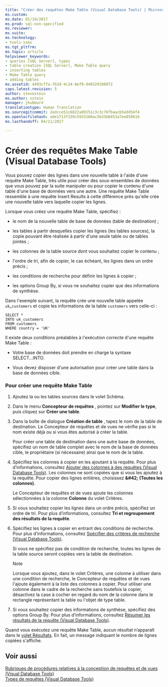 ```yaml
---
title: "Créer des requêtes Make Table (Visual Database Tools) | Microsoft Docs"
ms.custom: 
ms.date: 01/19/2017
ms.prod: sql-non-specified
ms.reviewer: 
ms.suite: 
ms.technology:
- tools-ssms
ms.tgt_pltfrm: 
ms.topic: article
helpviewer_keywords:
- queries [SQL Server], types
- table creation [SQL Server], Make Table query
- inserting tables
- Make Table query
- adding tables
ms.assetid: 4493cffa-7b2d-4c24-8ef0-d49329198972
caps.latest.revision: 5
author: stevestein
ms.author: sstein
manager: jhubbard
translationtype: Human Translation
ms.sourcegitcommit: 2edcce51c6822a89151c3c3c76fbaacb5edd54f4
ms.openlocfilehash: ade1713f239c5933160ac5b33b8453a7ee859b16
ms.lasthandoff: 04/11/2017

---
```

# <a name="create-make-table-queries-visual-database-tools"></a>Créer des requêtes Make Table (Visual Database Tools)
Vous pouvez copier des lignes dans une nouvelle table à l'aide d'une requête Make Table, très utile pour créer des sous-ensembles de données que vous pouvez par la suite manipuler ou pour copier le contenu d'une table d'une base de données vers une autre. Une requête Make Table ressemble à une requête Insert Results à cette différence près qu'elle crée une nouvelle table vers laquelle copier les lignes.  
  
Lorsque vous créez une requête Make Table, spécifiez :  
  
-   le nom de la nouvelle table de base de données (table de destination) ;  
  
-   les tables à partir desquelles copier les lignes (les tables sources), la copie pouvant être réalisée à partir d'une seule table ou de tables jointes ;  
  
-   les colonnes de la table source dont vous souhaitez copier le contenu ;  
  
-   l'ordre de tri, afin de copier, le cas échéant, les lignes dans un ordre précis ;  
  
-   les conditions de recherche pour définir les lignes à copier ;  
  
-   les options Group By, si vous ne souhaitez copier que des informations de synthèse.  
  
Dans l'exemple suivant, la requête crée une nouvelle table appelée `uk`_`customers` et copie les informations de la table `customers` vers celle-ci :  
  
```  
SELECT *   
INTO uk_customers  
FROM customers  
WHERE country = 'UK'  
```  
  
Il existe deux conditions préalables à l'exécution correcte d'une requête Make Table :  
  
-   Votre base de données doit prendre en charge la syntaxe SELECT...INTO.  
  
-   Vous devez disposer d'une autorisation pour créer une table dans la base de données cible.  
  
### <a name="to-create-a-make-table-query"></a>Pour créer une requête Make Table  
  
1.  Ajoutez la ou les tables sources dans le volet Schéma.  
  
2.  Dans le menu **Concepteur de requêtes** , pointez sur **Modifier le type**, puis cliquez sur **Créer une table**.  
  
3.  Dans la boîte de dialogue **Création de table** , tapez le nom de la table de destination. Le Concepteur de requêtes et de vues ne vérifie pas si le nom existe déjà ou si vous êtes autorisé à créer la table.  
  
    Pour créer une table de destination dans une autre base de données, spécifiez un nom de table complet avec le nom de la base de données cible, le propriétaire (si nécessaire) ainsi que le nom de la table.  
  
4.  Spécifiez les colonnes à copier en les ajoutant à la requête. Pour plus d’informations, consultez [Ajouter des colonnes à des requêtes (Visual Database Tools)](../../ssms/visual-db-tools/add-columns-to-queries-visual-database-tools.md). Les colonnes ne sont copiées que si vous les ajoutez à la requête. Pour copier des lignes entières, choisissez **\&#42; (Toutes les colonnes)**.  
  
    Le Concepteur de requêtes et de vues ajoute les colonnes sélectionnées à la colonne **Colonne** du volet Critères.  
  
5.  Si vous souhaitez copier les lignes dans un ordre précis, spécifiez un ordre de tri. Pour plus d’informations, consultez **Tri et regroupement des résultats de la requête**.  
  
6.  Spécifiez les lignes à copier en entrant des conditions de recherche. Pour plus d’informations, consultez [Spécifier des critères de recherche (Visual Database Tools)](../../ssms/visual-db-tools/specify-search-criteria-visual-database-tools.md).  
  
    Si vous ne spécifiez pas de condition de recherche, toutes les lignes de la table source seront copiées vers la table de destination.  
  
    > [!NOTE]  
    > Lorsque vous ajoutez, dans le volet Critères, une colonne à utiliser dans une condition de recherche, le Concepteur de requêtes et de vues l'ajoute également à la liste des colonnes à copier. Pour utiliser une colonne dans le cadre de la recherche sans toutefois la copier, désactivez la case à cocher en regard du nom de la colonne dans le rectangle représentant la table ou l'objet de type table.  
  
7.  Si vous souhaitez copier des informations de synthèse, spécifiez des options Group By. Pour plus d’informations, consultez [Résumer les résultats de la requête (Visual Database Tools)](../../ssms/visual-db-tools/summarize-query-results-visual-database-tools.md).  
  
Quand vous exécutez une requête Make Table, aucun résultat n’apparaît dans le [volet Résultats](../../ssms/visual-db-tools/results-pane-visual-database-tools.md). En fait, un message indiquant le nombre de lignes copiées s'affiche.  
  
## <a name="see-also"></a>Voir aussi  
[Rubriques de procédures relatives à la conception de requêtes et de vues (Visual Database Tools)](../../ssms/visual-db-tools/design-queries-and-views-how-to-topics-visual-database-tools.md)  
[Types de requêtes (Visual Database Tools)](../../ssms/visual-db-tools/types-of-queries-visual-database-tools.md)  
  

